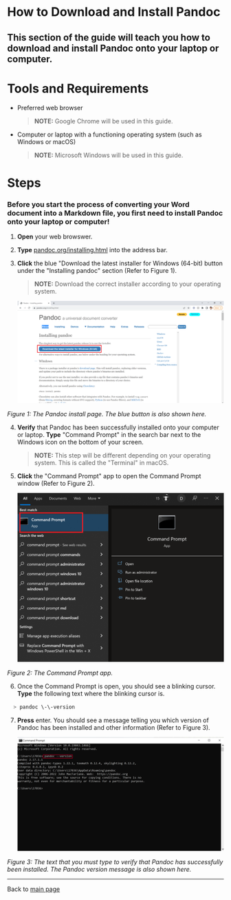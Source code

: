 # How to Download and Install Pandoc 
## This section of the guide will teach you how to download and install Pandoc onto your laptop or computer.

# Tools and Requirements
- Preferred web browser 
    > **NOTE:** Google Chrome will be used in this guide.
- Computer or laptop with a functioning operating system (such as Windows or macOS)
    > **NOTE:** Microsoft Windows will be used in this guide. 

# Steps 
### Before you start the process of converting your Word document into a Markdown file, you first need to install Pandoc onto your laptop or computer!

1. **Open** your web browswer.

2. **Type** [pandoc.org/installing.html](pandoc.org/installing.html) into the address bar. 

3. **Click** the blue "Download the latest installer for Windows (64-bit) button under the "Installing pandoc" section (Refer to Figure 1).

    > **NOTE:** Download the correct installer according to your operating system. 

    ![Photo 1](images/photo1.png)

  *Figure 1: The Pandoc install page. The blue button is also shown here.*

4. **Verify** that Pandoc has been successfully installed onto your computer or laptop. **Type** "Command Prompt" in the search bar next to the Windows icon on the bottom of your screen. 
  
    >  **NOTE:** This step will be different depending on your operating system. This is called the "Terminal" in macOS. 

5. **Click** the "Command Prompt" app to open the Command Prompt window (Refer to Figure 2). 

    ![Photo 2](images/photo2.png)

  *Figure 2: The Command Prompt app.*

6. Once the Command Prompt is open, you should see a blinking cursor. **Type** the following text where the blinking cursor is.
  
  ```sh
    > pandoc \-\-version
  ```

7. **Press** enter. You should see a message telling you which version of Pandoc has been installed and other information (Refer to Figure 3). 

    ![Photo 3](images/photo3.png)
  
  *Figure 3: The text that you must type to verify that Pandoc has successfully been installed. The Pandoc version message is also shown here.*

_________

Back to [main page](index.md)
